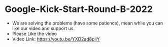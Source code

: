 # Google-Kick-Start-Round-B-2022
* We are solving the problems (have some patience), mean while you can like our video and support us. 
* Please Like the video
* Video Link: https://youtu.be/YXD2ad8pijY

